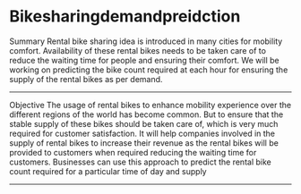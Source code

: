 # Bikesharingdemandpreidction

Summary
Rental bike sharing idea is introduced in many cities for mobility comfort. Availability of these rental bikes needs to be taken care of to reduce the waiting time for people and ensuring their comfort. We will be working on predicting the bike count required at each hour for ensuring the supply of the rental bikes as per demand.

-----------------------------------------------------

Objective
The usage of rental bikes to enhance mobility experience over the different regions of the world has become common. But to ensure that the stable supply of these bikes should be taken care of, which is very much required for customer satisfaction. It will help companies involved in the supply of rental bikes to increase their revenue as the rental bikes will be provided to customers when required reducing the waiting time for customers. Businesses can use this approach to predict the rental bike count required for a particular time of day and supply

-----------------------------------------------------
